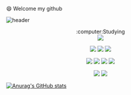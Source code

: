 
😄 Welcome my github




![header](https://capsule-render.vercel.app/api?type=Waving&text=Aprilfoolsdayboy)










<div align="center">
:computer:Studying
</div>

<div align="center">
<img src="https://img.shields.io/badge/-Tomcat-blue?style=for-the-badge&logo=Apache Tomcat&logoColor=black"> 

<img src="https://img.shields.io/badge/-Spring-green?style=for-the-badge&logo=Spring&logoColor=black"> <img src="https://img.shields.io/badge/-Spring%20Boot-brightgreen?style=for-the-badge&logo=Spring Boot&logoColor=black"> <img src="https://img.shields.io/badge/-Spring%20Security-brightgreen?style=for-the-badge&logo=Spring&logoColor=black">

<img src="https://img.shields.io/badge/JAVA-007396?style=for-the-badge&logo=java&logoColor=white"> <img src="https://img.shields.io/badge/MySQL-4479A1?style=for-the-badge&logo=MySQL&logoColor=white"> <img src="https://img.shields.io/badge/github-181717?style=for-the-badge&logo=github&logoColor=white"> <img src="https://img.shields.io/badge/-Vue-%234FC08D?style=for-the-badge&logo=Vue.js&logoColor=white">

<img src="https://img.shields.io/badge/-VS%20Code-%23007ACC?style=for-the-badge&logo=Visual Studio Code&logoColor=white"> <img src="https://img.shields.io/badge/-IntelliJ-%23000000?style=for-the-badge&logo=IntelliJ IDEA&logoColor=white">
</div>



[![Anurag's GitHub stats](https://github-readme-stats.vercel.app/api?username=Aprilfoolsdayboy)](https://github.com/anuraghazra/github-readme-stats)
<!--

**Aprilfoolsdayboy/Aprilfoolsdayboy** is a ✨ _special_ ✨ repository because its `README.md` (this file) appears on your GitHub profile.

Here are some ideas to get you started:

- 🔭 I’m currently working on ...
- 🌱 I’m currently learning ...
- 👯 I’m looking to collaborate on ...
- 🤔 I’m looking for help with ...
- 💬 Ask me about ...
- 📫 How to reach me: ...
- 😄 Pronouns: ...
- ⚡ Fun fact: ...
-->
